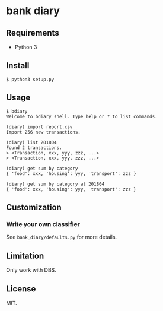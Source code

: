 # bank diary

## Requirements

- Python 3

## Install

```
$ python3 setup.py
```

## Usage

```
$ bdiary
Welcome to bdiary shell. Type help or ? to list commands.

(diary) import report.csv
Import 256 new transactions.

(diary) list 201804
Found 2 transactions.
> <Transaction, xxx, yyy, zzz, ...>
> <Transaction, xxx, yyy, zzz, ...>

(diary) get sum by category
{ 'food': xxx, 'housing': yyy, 'transport': zzz }

(diary) get sum by category at 201804
{ 'food': xxx, 'housing': yyy, 'transport': zzz }
```

## Customization

### Write your own classifier

See `bank_diary/defaults.py` for more details.

## Limitation

Only work with DBS.

## License

MIT.
